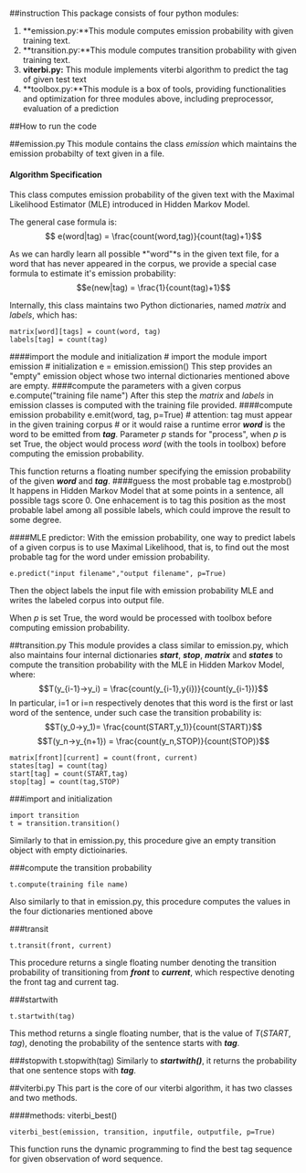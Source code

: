 ##instruction
This package consists of four python modules:

1. **emission.py:**This module computes emission probability with given training text.
2. **transition.py:**This module computes transition probability with given training text.
3. **viterbi.py:** This module implements viterbi algorithm to predict the tag of given test text
4. **toolbox.py:**This module is a box of tools, providing functionalities and optimization for three modules above, including preprocessor, evaluation of a prediction

##How to run the code


##emission.py
This module contains the class *emission* which maintains the emission probabilty of text given in a file.
#### Algorithm Specification
This class computes emission probability of the given text with the Maximal Likelihood Estimator (MLE) introduced in Hidden Markov Model.

The general case formula is:
$$ e(word|tag) = \frac{count(word,tag)}{count(tag)+1}$$

As we can hardly learn all possible *"word"*s in the given text file, for a word that has never appeared in the corpus, we provide a special case formula to estimate it's emission probability:
$$e(new|tag) = \frac{1}{count(tag)+1}$$

Internally, this class maintains two Python dictionaries, named *matrix* and *labels*, which has:

	matrix[word][tags] = count(word, tag)
	labels[tag] = count(tag)
####import the module and initialization
	# import the module
	import emission
	# initialization
	e = emission.emission()
This step provides an "empty" emission object whose two internal dictionaries mentioned above are empty.
####compute the parameters with a given corpus
	e.compute("training file name")
After this step the *matrix* and *labels* in emission classes is computed with the training file provided.
####compute emission probability
	e.emit(word, tag, p=True)
	# attention: tag must appear in the given training corpus
	# or it would raise a runtime error
***word*** is the word to be emitted from ***tag***. Parameter *p* stands for "process", when *p* is set True, the object would process *word* (with the tools in toolbox) before computing the emission probability.

This function returns a floating number specifying the emission probability of the given ***word*** and ***tag***.
####guess the most probable tag
	e.mostprob()
It happens in Hidden Markov Model that at some points in a sentence, all possible tags score 0. One enhacement is to tag this position as the most probable label among all possible labels, which could improve the result to some degree.

####MLE predictor:
With the emission probability, one way to predict labels of a given corpus is to use Maximal Likelihood, that is, to find out the most probable tag for the word under emission probability.

	e.predict("input filename","output filename", p=True)
Then the object labels the input file with emission probability MLE and writes the labeled corpus into output file. 

When *p* is set True, the word would be processed with toolbox before computing emission probability.

##transition.py
This module provides a class similar to emission.py, which also maintains four internal dictionaries ***start***, ***stop***, ***matrix*** and ***states*** to compute the transition probability with the MLE in Hidden Markov Model, where:
$$T(y_{i-1}->y_i) = \frac{count(y_{i-1},y{i})}{count(y_{i-1})}$$
In particular, i=1 or i=n respectively denotes that this word is the first or last word of the sentence, under such case the transition probability is:
$$T(y_0->y_1)= \frac{count(START,y_1)}{count(START)}$$
$$T(y_n->y_{n+1}) = \frac{count(y_n,STOP)}{count(STOP)}$$

	matrix[front][current] = count(front, current)
	states[tag] = count(tag)
	start[tag] = count(START,tag)
	stop[tag] = count(tag,STOP)

###import and initialization
	
	import transition
	t = transition.transition()
Similarly to that in emission.py, this procedure give an empty transition object with empty dictioinaries.

###compute the transition probability

	t.compute(training file name)
Also similarly to that in emission.py, this procedure computes the values in the four dictionaries mentioned above

###transit

	t.transit(front, current)
This procedure returns a single floating number denoting the transition probability of transitioning from ***front*** to ***current***, which respective denoting the front tag and current tag.

###startwith
	
	t.startwith(tag)
This method returns a single floating number, that is the value of $T(START,tag)$, denoting the probability of the sentence starts with ***tag***.

###stopwith
	t.stopwith(tag)
Similarly to ***startwith()***, it returns the probability that one sentence stops with ***tag***.

##viterbi.py
This part is the core of our viterbi algorithm, it has two classes and two methods.

####methods: viterbi_best()

	viterbi_best(emission, transition, inputfile, outputfile, p=True)
This function runs the dynamic programming to find the best tag sequence for given observation of word sequence.


